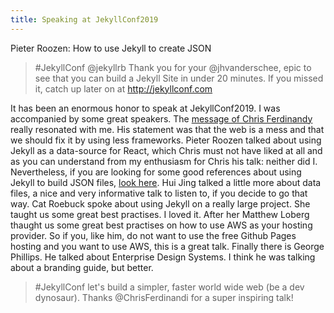```yaml
---
title: Speaking at JekyllConf2019
---
```


Pieter Roozen: How to use Jekyll to create JSON


> #JekyllConf @jekyllrb Thank you for your @jhvanderschee, epic to see that you can build a Jekyll Site in under 20 minutes. If you missed it, catch up later on at http://jekyllconf.com

It has been an enormous honor to speak at JekyllConf2019. I was accompanied by some great speakers. The [message of Chris Ferdinandy](https://youtu.be/_x5GWpu2ing?t=4568) really resonated with me. His statement was that the web is a mess and that we should fix it by using less frameworks. Pieter Roozen talked about using Jekyll as a data-source for React, which Chris must not have liked at all and as you can understand from my enthusiasm for Chris his talk: neither did I. Nevertheless, if you are looking for some good references about using Jekyll to build JSON files, [look here](https://learn.cloudcannon.com/jekyll/output-json/). Hui Jing talked a little more about data files, a nice and very informative talk to listen to, if you decide to go that way. Cat Roebuck spoke about using Jekyll on a really large project. She taught us some great best practises. I loved it. After her Matthew Loberg thaught us some great best practises on how to use AWS as your hosting provider. So if you, like him, do not want to use the free Github Pages hosting and you want to use AWS, this is a great talk. Finally there is George Phillips. He talked about Enterprise Design Systems. I think he was talking about a branding guide, but better.

> #JekyllConf let's build a simpler, faster world wide web (be a dev dynosaur). Thanks @ChrisFerdinandi for a super inspiring talk!
